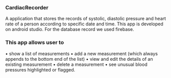 ### CardiacRecorder
A application that stores the records of systolic, diastolic pressure and heart rate of a person according to specific date and time. This app is developed on android 
studio. For the database record we used firebase.

### This app allows user to 
• show a list of measurements
• add a new measurement (which always appends to the bottom end of the list)
• view and edit the details of an existing measurement
• delete a measurement
• see unusual blood pressures highlighted or flagged.

